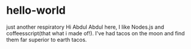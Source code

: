 # hello-world

just another respiratory
Hi Abdul
Abdul here, I like Nodes.js and coffeesscript(that what i made of!).
I've had tacos on the moon and find them far superior to earth tacos.

